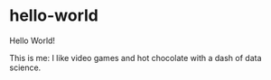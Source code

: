 # hello-world
Hello World!

This is me: I like video games and hot chocolate with a dash of data science.

